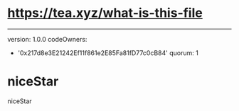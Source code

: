 # https://tea.xyz/what-is-this-file
---
version: 1.0.0
codeOwners:
  - '0x217d8e3E21242Ef11f861e2E85Fa81fD77c0cB84'
quorum: 1
# niceStar
niceStar
